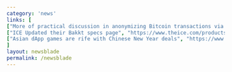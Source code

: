 ```yaml
---
category: 'news'
links: [
["More of practical discussion in anonymizing Bitcoin transactions via coinjoin and similar (Bitcoin-Dev mailing list in January 2019)", "https://lists.linuxfoundation.org/pipermail/bitcoin-dev/2019-January/016625.html"],
["ICE Updated their Bakkt specs page", "https://www.theice.com/products/69281872/Bakkt-Bitcoin-USD-Daily-Future"],
["Asian dApp games are rife with Chinese New Year deals", "https://www.thebusinessofcrypto.com/intelligence/etheremons-chinese-new-year-2019-1"],
]
layout: newsblade
permalink: /newsblade
---
```

